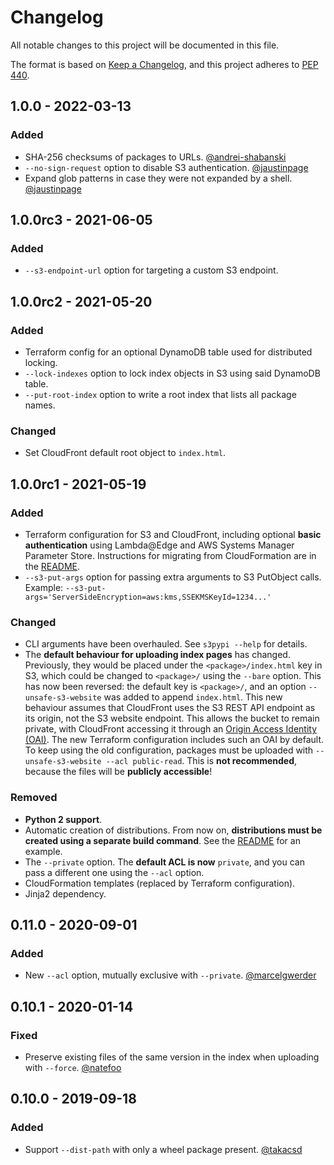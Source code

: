 # Changelog

All notable changes to this project will be documented in this file.

The format is based on [Keep a Changelog](https://keepachangelog.com/en/1.0.0/),
and this project adheres to [PEP 440](https://www.python.org/dev/peps/pep-0440/).


## 1.0.0 - 2022-03-13

### Added

- SHA-256 checksums of packages to URLs.
  [@andrei-shabanski](https://github.com/andrei-shabanski)
- `--no-sign-request` option to disable S3 authentication.
  [@jaustinpage](https://github.com/jaustinpage)
- Expand glob patterns in case they were not expanded by a shell.
  [@jaustinpage](https://github.com/jaustinpage)


## 1.0.0rc3 - 2021-06-05

### Added

- `--s3-endpoint-url` option for targeting a custom S3 endpoint.


## 1.0.0rc2 - 2021-05-20

### Added

- Terraform config for an optional DynamoDB table used for distributed locking.
- `--lock-indexes` option to lock index objects in S3 using said DynamoDB table.
- `--put-root-index` option to write a root index that lists all package names.

### Changed

- Set CloudFront default root object to `index.html`.


## 1.0.0rc1 - 2021-05-19

### Added

- Terraform configuration for S3 and CloudFront, including optional **basic
  authentication** using Lambda@Edge and AWS Systems Manager Parameter Store.
  Instructions for migrating from CloudFormation are in the [README](README.md).
- `--s3-put-args` option for passing extra arguments to S3 PutObject calls.
  Example: `--s3-put-args='ServerSideEncryption=aws:kms,SSEKMSKeyId=1234...'`

### Changed

- CLI arguments have been overhauled. See `s3pypi --help` for details.
- The **default behaviour for uploading index pages** has changed. Previously,
  they would be placed under the `<package>/index.html` key in S3, which could
  be changed to `<package>/` using the `--bare` option. This has now been
  reversed: the default key is `<package>/`, and an option `--unsafe-s3-website`
  was added to append `index.html`. This new behaviour assumes that CloudFront
  uses the S3 REST API endpoint as its origin, not the S3 website endpoint. This
  allows the bucket to remain private, with CloudFront accessing it through an
  [Origin Access Identity (OAI)]. The new Terraform configuration includes such
  an OAI by default. To keep using the old configuration, packages must be
  uploaded with `--unsafe-s3-website --acl public-read`. This is **not
  recommended**, because the files will be **publicly accessible**!

[Origin Access Identity (OAI)]: https://docs.aws.amazon.com/AmazonCloudFront/latest/DeveloperGuide/private-content-restricting-access-to-s3.html

### Removed

- **Python 2 support**.
- Automatic creation of distributions. From now on, **distributions must be
  created using a separate build command**. See the [README](README.md) for
  an example.
- The `--private` option. The **default ACL is now** `private`, and you can pass a
  different one using the `--acl` option.
- CloudFormation templates (replaced by Terraform configuration).
- Jinja2 dependency.


## 0.11.0 - 2020-09-01

### Added

- New `--acl` option, mutually exclusive with `--private`.
  [@marcelgwerder](https://github.com/marcelgwerder)


## 0.10.1 - 2020-01-14

### Fixed

- Preserve existing files of the same version in the index when uploading with `--force`.
  [@natefoo](https://github.com/natefoo)


## 0.10.0 - 2019-09-18

### Added

- Support `--dist-path` with only a wheel package present.
  [@takacsd](https://github.com/takacsd)
